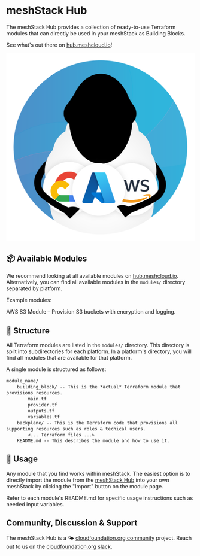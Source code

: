 # meshStack Hub

The meshStack Hub provides a collection of ready-to-use Terraform modules that can directly be
used in your meshStack as Building Blocks.

See what's out there on [hub.meshcloud.io](https://hub.meshcloud.io)!

![readme IMG](https://github.com/meshcloud/meshstack-hub/raw/main/.github/readme_img.png)

## 📦 Available Modules

We recommend looking at all available modules on [hub.meshcloud.io](https://hub.meshcloud.io).
Alternatively, you can find all available modules in the `modules/` directory separated by platform.

Example modules:

AWS S3 Module – Provision S3 buckets with encryption and logging.

## 🏢️ Structure

All Terraform modules are listed in the `modules/` directory.
This directory is split into subdirectories for each platform.
In a platform's directory, you will find all modules that are available for that platform.

A single module is structured as follows:

```
module_name/
    building_block/ -- This is the *actual* Terraform module that provisions resources.
        main.tf
        provider.tf
        outputs.tf
        variables.tf
    backplane/ -- This is the Terraform code that provisions all supporting resources such as roles & techical users.
        <... Terraform files ...>
    README.md -- This describes the module and how to use it.
```

## 🔧 Usage

Any module that you find works within meshStack.
The easiest option is to directly import the module from the [meshStack Hub](https://hub.meshcloud.io) into your own meshStack by clicking the "Import" button on the module page.

Refer to each module's README.md for specific usage instructions such as needed input variables.

## Community, Discussion & Support

The meshStack Hub is a 🌤️ [cloudfoundation.org community](https://cloudfoundation.org/?ref=github-collie-cli) project.
Reach out to us on the [cloudfoundation.org slack](http://cloudfoundationorg.slack.com).
